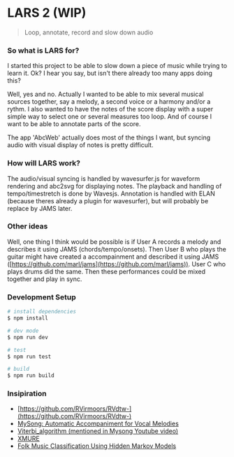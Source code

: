 # LARS 2 (WIP)
> Loop, annotate, record and slow down audio

### So what is LARS for?
I started this project to be able to slow down a piece of music while trying to learn it. Ok? I hear you say, but isn't there already too many apps doing this? 

Well, yes and no. Actually I wanted to be able to mix several musical sources together, say a melody, a second voice or a harmony and/or a rythm. I also wanted to have the notes of the score display with a super simple way to select one or several measures too loop. And of course I want to be able to annotate parts of the score.

The app 'AbcWeb' actually does most of the things I want, but syncing audio with visual display of notes is pretty difficult. 

### How will LARS work?
The audio/visual syncing is handled by wavesurfer.js for waveform rendering and abc2svg for displaying notes. The playback and handling of tempo/timestretch is done by Wavesjs.
Annotation is handled with ELAN (because theres already a plugin for wavesurfer), but will probably be replace by JAMS later. 

### Other ideas
Well, one thing I think would be possible is if User A records a melody and describes it using JAMS (chords/tempo/onsets). Then User B who plays the guitar might have created a accompainment and described it using JAMS ([https://github.com/marl/jams](https://github.com/marl/jams)). User C who plays drums did the same. Then these performances could be mixed together and play in sync.

### Development Setup

```bash
# install dependencies
$ npm install

# dev mode
$ npm run dev

# test
$ npm run test

# build
$ npm run build
```

### Insipiration
- [https://github.com/RVirmoors/RVdtw-](https://github.com/RVirmoors/RVdtw-)
- [MySong: Automatic Accompaniment for Vocal Melodies](https://www.youtube.com/watch?v=Lud6_I04OkQ)
- [Viterbi_algorithm (mentioned in Mysong Youtube video)](https://en.wikipedia.org/wiki/Viterbi_algorithm)
- [XMURE](https://www.youtube.com/watch?v=xp-81IKm-Tg)
- [Folk Music Classification Using Hidden Markov Models](https://www.rose-hulman.edu/~shibberu/MA490/Chai.pdf)

